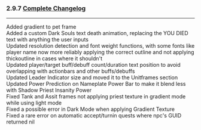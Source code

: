 ### 2.9.7 [Complete Changelog](https://github.com/eltreum0/eltruism/blob/main/Changelog.md)
___
Added gradient to pet frame\
Added a custom Dark Souls text death animation, replacing the YOU DIED text with anything the user inputs\
Updated resolution detection and font weight functions, with some fonts like player name now more reliably applying the correct outline and not applying thickoutline in cases where it shouldn't\
Updated player/target buff/debuff count/duration text position to avoid overlapping with actionbars and other buffs/debuffs\
Updated Leader Indicator size and moved it to the Unitframes section\
Updated Power Prediction on Nameplate Power Bar to make it blend less with Shadow Priest Insanity Power\
Fixed Tank and Assit frames not applying priest texture in gradient mode while using light mode\
Fixed a possible error in Dark Mode when applying Gradient Texture\
Fixed a rare error on automatic accept/turnin quests where npc's GUID returned nil
